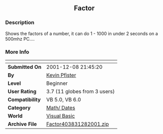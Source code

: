 ﻿<div align="center">

## Factor


</div>

### Description

Shows the factors of a number, it can do 1 - 1000 in under 2 seconds on a 500mhz PC....
 
### More Info
 


<span>             |<span>
---                |---
**Submitted On**   |2001-12-08 21:45:20
**By**             |[Kevin Pfister](https://github.com/Planet-Source-Code/PSCIndex/blob/master/ByAuthor/kevin-pfister.md)
**Level**          |Beginner
**User Rating**    |3.7 (11 globes from 3 users)
**Compatibility**  |VB 5\.0, VB 6\.0
**Category**       |[Math/ Dates](https://github.com/Planet-Source-Code/PSCIndex/blob/master/ByCategory/math-dates__1-37.md)
**World**          |[Visual Basic](https://github.com/Planet-Source-Code/PSCIndex/blob/master/ByWorld/visual-basic.md)
**Archive File**   |[Factor403831282001\.zip](https://github.com/Planet-Source-Code/kevin-pfister-factor__1-29590/archive/master.zip)








